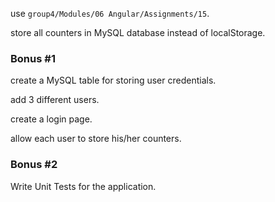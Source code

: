 <p>use <code>group4/Modules/06 Angular/Assignments/15</code>.</p>
<p>store all counters in MySQL database instead of localStorage.</p>
<h3>Bonus #1</h3>
<p>create a MySQL table for storing user credentials.</p>
<p>add 3 different users.</p>
<p>create a login page.</p>
<p>allow each user to store his/her counters.</p>
<h3>Bonus #2</h3>
Write Unit Tests for the application.
